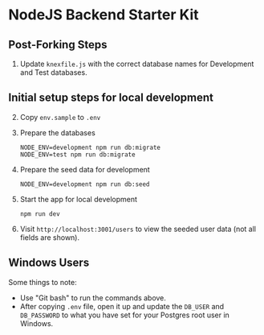 # NodeJS Backend Starter Kit

## Post-Forking Steps

1. Update `knexfile.js` with the correct database names for Development and Test databases.

## Initial setup steps for local development

2. Copy `env.sample` to `.env`
3. Prepare the databases

	```
	NODE_ENV=development npm run db:migrate
	NODE_ENV=test npm run db:migrate
	```

4. Prepare the seed data for development

	```
	NODE_ENV=development npm run db:seed
	```

5. Start the app for local development

	```
	npm run dev
	```

6. Visit `http://localhost:3001/users` to view the seeded user data (not all fields are shown).

## Windows Users

Some things to note:

- Use "Git bash" to run the commands above.
- After copying `.env` file, open it up and update the `DB_USER` and `DB_PASSWORD` to what you have set for your Postgres root user in Windows.